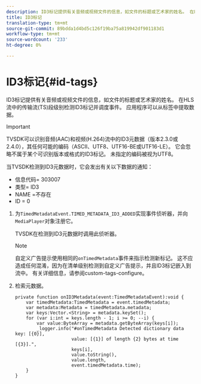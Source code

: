 ```yaml
---
description: ID3标记提供有关音频或视频文件的信息，如文件的标题或艺术家的姓名。 在HLS流中的传输流(TS)段级别检测ID3标记并调度事件。 应用程序可以从标签中提取数据。
title: ID3标记
translation-type: tm+mt
source-git-commit: 89bdda1d4bd5c126f19ba75a819942df901183d1
workflow-type: tm+mt
source-wordcount: '233'
ht-degree: 0%

---
```



# ID3标记{#id-tags}

ID3标记提供有关音频或视频文件的信息，如文件的标题或艺术家的姓名。 在HLS流中的传输流(TS)段级别检测ID3标记并调度事件。 应用程序可以从标签中提取数据。

>[!IMPORTANT]
>
>TVSDK可以识别音频(AAC)和视频(H.264)流中的ID3元数据（版本2.3.0或2.4.0），其任何可能的编码（ASCII、UTF8、UTF16-BE或UTF16-LE）。 它会忽略不属于某个可识别版本或格式的ID3标记。 未指定的编码被视为UTF8。

当TVSDK检测到ID3元数据时，它会发出有关以下数据的通知：

* 信息代码= 303007
* 类型= ID3
* NAME =不存在
* ID = 0

1. 为`TimedMetadataEvent.TIMED_METADATA_ID3_ADDED`实现事件侦听器，并向`MediaPlayer`对象注册它。

   TVSDK在检测到ID3元数据时调用此侦听器。

   >[!NOTE]
   >
   >自定义广告提示使用相同的`onTimedMetadata`事件来指示检测新标记。 这不应造成任何混淆，因为在清单级别检测到自定义广告提示，并且ID3标记嵌入到流中。 有关详细信息，请参阅custom-tags-configure。

1. 检索元数据。

   ```
   private function onID3Metadata(event:TimedMetadataEvent):void { 
       var timedMetadata:TimedMetadata = event.timedMetadata; 
       var metadata:Metadata = timedMetadata.metadata; 
       var keys:Vector.<String> = metadata.keySet(); 
       for (var i:int = keys.length - 1; i >= 0; --i) { 
           var value:ByteArray = metadata.getByteArray(keys[i]); 
           _logger.info("#onTimedMetadata Detected dictionary data key: [{0}],  
                        value: [{1}] of length {2} bytes at time [{3}].",  
                        keys[i],  
                        value.toString(),  
                        value.length,  
                        event.timedMetadata.time); 
       } 
   } 
   ```

